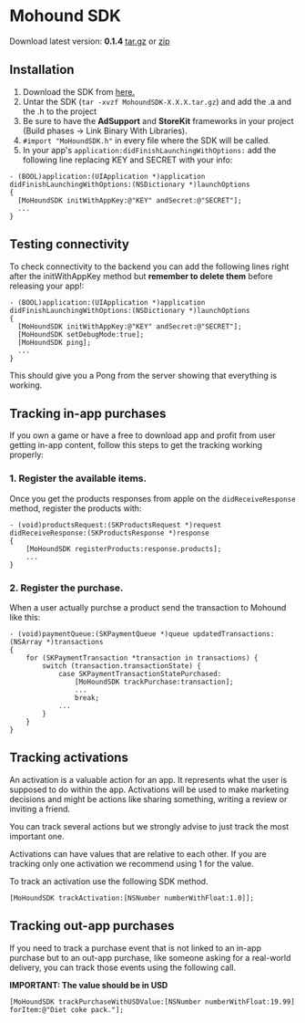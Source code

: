 # Mohound SDK
Download latest version: **0.1.4** [tar.gz](https://www.dropbox.com/s/v6xyrxtwkuy2lj8/MohoundSDK-0.1.4.tar.gz) or
[zip](https://www.dropbox.com/s/qxse7v45nqte7dj/MohoundSDK-0.1.4.zip)

## Installation
1. Download the SDK from [here.](https://www.dropbox.com/s/v6xyrxtwkuy2lj8/MohoundSDK-0.1.4.tar.gz)
2. Untar the SDK (``tar -xvzf MohoundSDK-X.X.X.tar.gz``) and add the .a and the .h to the project
3. Be sure to have the **AdSupport** and **StoreKit** frameworks in your project (Build phases -> Link Binary With 
Libraries).
4. ``#import "MoHoundSDK.h"`` in every file where the SDK will be called.
5. In your app's ``application:didFinishLaunchingWithOptions:`` add the following line replacing KEY and SECRET with
   your info:  

```objc    
- (BOOL)application:(UIApplication *)application didFinishLaunchingWithOptions:(NSDictionary *)launchOptions
{
  [MoHoundSDK initWithAppKey:@"KEY" andSecret:@"SECRET"];
  ...
}
```

## Testing connectivity
To check connectivity to the backend you can add the following lines right after the initWithAppKey method but **remember 
to delete them** before releasing your app!:

```objc 
- (BOOL)application:(UIApplication *)application didFinishLaunchingWithOptions:(NSDictionary *)launchOptions
{
  [MoHoundSDK initWithAppKey:@"KEY" andSecret:@"SECRET"];
  [MoHoundSDK setDebugMode:true];
  [MoHoundSDK ping];
  ...
}
```

This should give you a Pong from the server showing that everything is working.

## Tracking in-app purchases
If you own a game or have a free to download app and profit from user getting in-app content, follow this steps to get 
the tracking working properly:

### 1. Register the available items.
Once you get the products responses from apple on the ``didReceiveResponse`` method, register the products with:

```objc
- (void)productsRequest:(SKProductsRequest *)request didReceiveResponse:(SKProductsResponse *)response
{
    [MoHoundSDK registerProducts:response.products];
    ...
}
```

### 2. Register the purchase.
When a user actually purchse a product send the transaction to Mohound like this:

```objc
- (void)paymentQueue:(SKPaymentQueue *)queue updatedTransactions:(NSArray *)transactions
{
    for (SKPaymentTransaction *transaction in transactions) {
        switch (transaction.transactionState) {
            case SKPaymentTransactionStatePurchased:
                [MoHoundSDK trackPurchase:transaction];
                ...
                break;
            ...
        }
    }
}
```

## Tracking activations
An activation is a valuable action for an app. It represents what the user is supposed to do within the app. Activations 
will be used to make marketing decisions and might be actions like sharing something, writing a review or inviting a 
friend.

You can track several actions but we strongly advise to just track the most important one. 

Activations can have values that are relative to each other. If you are tracking only one activation
we recommend using 1 for the value.

To track an activation use the following SDK method.

```objc
[MoHoundSDK trackActivation:[NSNumber numberWithFloat:1.0]];
```

## Tracking out-app purchases
If you need to track a purchase event that is not linked to an in-app purchase but to an out-app purchase, like someone 
asking for a real-world delivery, you can track those events using the following call.

**IMPORTANT: The value should be in USD**

```objc
[MoHoundSDK trackPurchaseWithUSDValue:[NSNumber numberWithFloat:19.99] forItem:@"Diet coke pack."];
```

